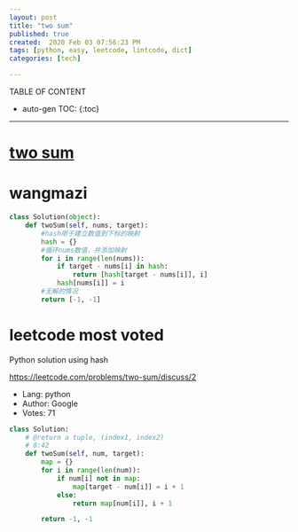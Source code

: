 ```yaml
---
layout: post
title: "two sum"
published: true
created:  2020 Feb 03 07:56:23 PM
tags: [python, easy, leetcode, lintcode, dict]
categories: [tech]

---
```


TABLE OF CONTENT

* auto-gen TOC:
{:toc}

- - -

# [two sum](https://www.lintcode.com/problem/two-sum/description)

# wangmazi

```python
class Solution(object):
    def twoSum(self, nums, target):
        #hash用于建立数值到下标的映射
        hash = {}
        #循环nums数值，并添加映射
        for i in range(len(nums)):
            if target - nums[i] in hash:
                return [hash[target - nums[i]], i]
            hash[nums[i]] = i
        #无解的情况
        return [-1, -1]
```

# leetcode most voted

Python solution using hash

https://leetcode.com/problems/two-sum/discuss/2

* Lang:    python
* Author:  Google
* Votes:   71

```python
class Solution:
    # @return a tuple, (index1, index2)
    # 8:42
    def twoSum(self, num, target):
        map = {}
        for i in range(len(num)):
            if num[i] not in map:
                map[target - num[i]] = i + 1
            else:
                return map[num[i]], i + 1

        return -1, -1
```

